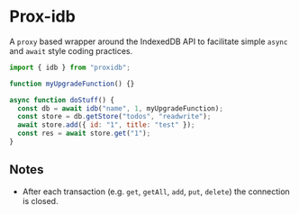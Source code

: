 # Prox-idb

A `proxy` based wrapper around the IndexedDB API to facilitate simple `async` and `await` style coding practices.

```js
import { idb } from "proxidb";

function myUpgradeFunction() {}

async function doStuff() {
  const db = await idb("name", 1, myUpgradeFunction);
  const store = db.getStore("todos", "readwrite");
  await store.add({ id: "1", title: "test" });
  const res = await store.get("1");
}
```

## Notes

- After each transaction (e.g. `get`, `getAll`, `add`, `put`, `delete`) the connection is closed.
